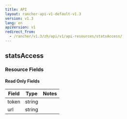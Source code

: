 ```yaml
---
title: API
layout: rancher-api-v1-default-v1.3
version: v1.3
lang: en
apiVersion: v1
redirect_from:
  - /rancher/v1.3/zh/api/v1/api-resources/statsAccess/
---
```


## statsAccess



### Resource Fields


#### Read Only Fields

Field | Type   | Notes
---|---|---
token | string  | 
url | string  | 


<br>
